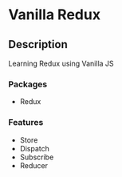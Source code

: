 # Vanilla Redux

## Description

Learning Redux using Vanilla JS

### Packages

- Redux

### Features

- Store
- Dispatch
- Subscribe
- Reducer
